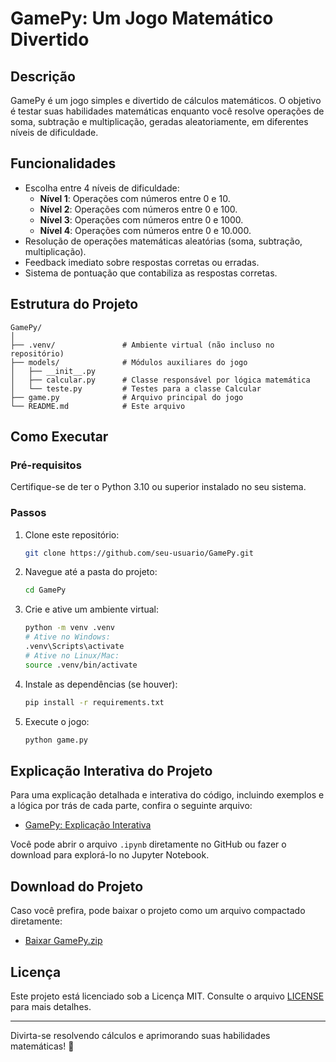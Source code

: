 # GamePy: Um Jogo Matemático Divertido

## Descrição
GamePy é um jogo simples e divertido de cálculos matemáticos. O objetivo é testar suas habilidades matemáticas enquanto você resolve operações de soma, subtração e multiplicação, geradas aleatoriamente, em diferentes níveis de dificuldade.

## Funcionalidades
- Escolha entre 4 níveis de dificuldade:
  - **Nível 1**: Operações com números entre 0 e 10.
  - **Nível 2**: Operações com números entre 0 e 100.
  - **Nível 3**: Operações com números entre 0 e 1000.
  - **Nível 4**: Operações com números entre 0 e 10.000.
- Resolução de operações matemáticas aleatórias (soma, subtração, multiplicação).
- Feedback imediato sobre respostas corretas ou erradas.
- Sistema de pontuação que contabiliza as respostas corretas.

## Estrutura do Projeto
```
GamePy/
│
├── .venv/               # Ambiente virtual (não incluso no repositório)
├── models/              # Módulos auxiliares do jogo
│   ├── __init__.py
│   ├── calcular.py      # Classe responsável por lógica matemática
│   └── teste.py         # Testes para a classe Calcular
├── game.py              # Arquivo principal do jogo
└── README.md            # Este arquivo
```

## Como Executar
### Pré-requisitos
Certifique-se de ter o Python 3.10 ou superior instalado no seu sistema.

### Passos
1. Clone este repositório:
   ```bash
   git clone https://github.com/seu-usuario/GamePy.git
   ```
2. Navegue até a pasta do projeto:
   ```bash
   cd GamePy
   ```
3. Crie e ative um ambiente virtual:
   ```bash
   python -m venv .venv
   # Ative no Windows:
   .venv\Scripts\activate
   # Ative no Linux/Mac:
   source .venv/bin/activate
   ```
4. Instale as dependências (se houver):
   ```bash
   pip install -r requirements.txt
   ```
5. Execute o jogo:
   ```bash
   python game.py
   ```
## Explicação Interativa do Projeto
Para uma explicação detalhada e interativa do código, incluindo exemplos e a lógica por trás de cada parte, confira o seguinte arquivo:
- [GamePy: Explicação Interativa](https://github.com/Rafa-s-s/GamePy_Projeto_Python/blob/main/GamePy_Explica%C3%A7%C3%A3o.ipynb)

Você pode abrir o arquivo `.ipynb` diretamente no GitHub ou fazer o download para explorá-lo no Jupyter Notebook.


## Download do Projeto
Caso você prefira, pode baixar o projeto como um arquivo compactado diretamente:
- [Baixar GamePy.zip](https://github.com/Rafa-s-s/GamePy_Projeto_Python/releases/tag/1.0)

## Licença
Este projeto está licenciado sob a Licença MIT. Consulte o arquivo [LICENSE](LICENSE) para mais detalhes.

---

Divirta-se resolvendo cálculos e aprimorando suas habilidades matemáticas! 🚀
